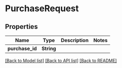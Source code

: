 # PurchaseRequest

## Properties

Name | Type | Description | Notes
------------ | ------------- | ------------- | -------------
**purchase_id** | **String** |  | 

[[Back to Model list]](../README.md#documentation-for-models) [[Back to API list]](../README.md#documentation-for-api-endpoints) [[Back to README]](../README.md)


